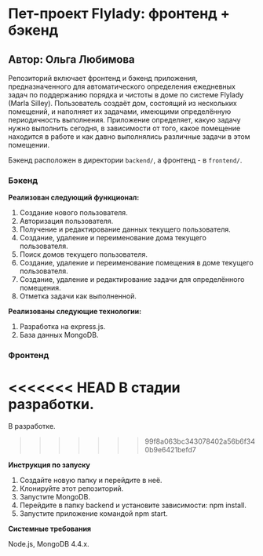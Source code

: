# **Пет-проект Flylady: фронтенд + бэкенд**

## Автор: Ольга Любимова

Репозиторий включает фронтенд и бэкенд приложения, предназначенного для автоматического определения ежедневных задач по поддержанию порядка и чистоты в доме по системе Flylady (Marla Silley). Пользователь создаёт дом, состоящий из нескольких помещений, и наполняет их задачами, имеющими определённую периодичность выполнения. Приложение определяет, какую задачу нужно выполнить сегодня, в зависимости от того, какое помещение находится в работе и как давно выполнялись различные задачи в этом помещении.

Бэкенд расположен в директории `backend/`, а фронтенд - в `frontend/`.

### Бэкенд

**Реализован следующий функционал:**

1. Создание нового пользователя.
2. Авторизация пользователя.
3. Получение и редактирование данных текущего пользователя.
4. Создание, удаление и переименование дома текущего пользователя.
5. Поиск домов текущего пользователя.
6. Создание, удаление и переименование помещения в доме текущего пользователя.
7. Создание, удаление и редактирование задачи для определённого помещения.
8. Отметка задачи как выполненной.

**Реализованы следующие технологии:**

1. Разработка на express.js.
2. База данных MongoDB.

### Фронтенд

<<<<<<< HEAD
В стадии разработки.
=======
В разработке.
>>>>>>> 99f8a063bc343078402a56b6f340b9e6421befd7

<!--**Реализован следующий функционал:**

1. Загрузка начальных карточек и информации о пользователе с сервера.
2. Открытие фотографий для просмотра.
3. Редактирование информации о пользователе: открытие и закрытие формы, отправка данных на сервер.
4. Изменение аватара пользователя: открытие и закрытие формы, отправка данных на сервер.
5. Добавление новых карточек: открытие и закрытие формы, отправка данных на сервер.
6. Добавление и снятие лайков карточкам, обновление счётчика лайков.
7. Удаление карточек, загруженных пользователем.
8. Регистрация на сайте.
9. Авторизация на сайте.

**Реализованы следующие технологии:**

1. Флексбокс-вёрстка.
2. Грид-вёрстка.
3. Адаптивная вёрстка с использованием медиазапросов:

- страница свёрстана под два макета: 320px, 1280px;
- реализовано плавное сжатие и расширение элементов между точками перелома;
- использованы отзывчивые шрифты;

4. Анимация: прозрачность при наведении мыши, плавное появление и исчезновение попапов.
5. Локальное подключение шрифта (Inter) и его сглаживание.
6. Создание проекта с помощью библиотеки React.
7. Взаимодействие с сервером: отправка запросов методом GET, POST, PATCH, DELETE.
8. Маршрутизация с защитой маршрутов, доступных только авторизованным пользователям.
9. Сохранение токена в локальном хранилище.

**Используемые языки: HTML, CSS, JavaScript, JSX.**-->

**Инструкция по запуску**

1. Создайте новую папку и перейдите в неё.
2. Клонируйте этот репозиторий.
3. Запустите MongoDB.
4. Перейдите в папку backend и установите зависимости: npm install.
5. Запустите приложение командой npm start.
<!--6. Перейдите в папку frontend и установите зависимости: npm install.
6. Для сборки выполните следующие команды:

- npm run build
- npm install -g serve
- serve -s build

8. В браузере откройте ссылку: http://localhost:3000/.-->

**Системные требования**

Node.js, MongoDB 4.4.x.
